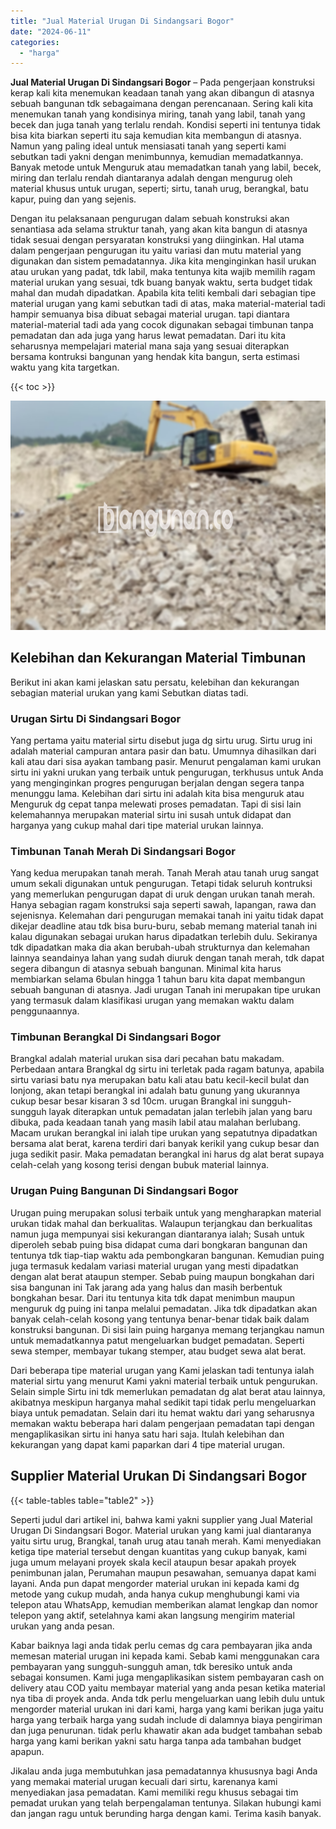 ```yaml
---
title: "Jual Material Urugan Di Sindangsari Bogor"
date: "2024-06-11"
categories: 
  - "harga"
---
```


**Jual Material Urugan Di Sindangsari Bogor** – Pada pengerjaan konstruksi kerap kali kita menemukan keadaan tanah yang akan dibangun di atasnya sebuah bangunan tdk sebagaimana dengan perencanaan. Sering kali kita menemukan tanah yang kondisinya miring, tanah yang labil, tanah yang becek dan juga tanah yang terlalu rendah. Kondisi seperti ini tentunya tidak bisa kita biarkan seperti itu saja kemudian kita membangun di atasnya. Namun yang paling ideal untuk mensiasati tanah yang seperti kami sebutkan tadi yakni dengan menimbunnya, kemudian memadatkannya. Banyak metode untuk Menguruk atau memadatkan tanah yang labil, becek, miring dan terlalu rendah diantaranya adalah dengan mengurug oleh material khusus untuk urugan, seperti; sirtu, tanah urug, berangkal, batu kapur, puing dan yang sejenis.

Dengan itu pelaksanaan pengurugan dalam sebuah konstruksi akan senantiasa ada selama struktur tanah, yang akan kita bangun di atasnya tidak sesuai dengan persyaratan konstruksi yang diinginkan. Hal utama dalam pengerjaan pengurugan itu yaitu variasi dan mutu material yang digunakan dan sistem pemadatannya. Jika kita menginginkan hasil urukan atau urukan yang padat, tdk labil, maka tentunya kita wajib memilih ragam material urukan yang sesuai, tdk buang banyak waktu, serta budget tidak mahal dan mudah dipadatkan. Apabila kita teliti kembali dari sebagian tipe material urugan yang kami sebutkan tadi di atas, maka material-material tadi hampir semuanya bisa dibuat sebagai material urugan. tapi diantara material-material tadi ada yang cocok digunakan sebagai timbunan tanpa pemadatan dan ada juga yang harus lewat pemadatan. Dari itu kita seharusnya mempelajari material mana saja yang sesuai diterapkan bersama kontruksi bangunan yang hendak kita bangun, serta estimasi waktu yang kita targetkan.

{{< toc >}}

![Jual Material Urugan Di Sindangsari Bogor](/images/jual-urugan-35.png)

## Kelebihan dan Kekurangan Material Timbunan

Berikut ini akan kami jelaskan satu persatu, kelebihan dan kekurangan sebagian material urukan yang kami Sebutkan diatas tadi.

### Urugan Sirtu Di Sindangsari Bogor

Yang pertama yaitu material sirtu disebut juga dg sirtu urug. Sirtu urug ini adalah material campuran antara pasir dan batu. Umumnya dihasilkan dari kali atau dari sisa ayakan tambang pasir. Menurut pengalaman kami urukan sirtu ini yakni urukan yang terbaik untuk pengurugan, terkhusus untuk Anda yang menginginkan progres pengurugan berjalan dengan segera tanpa menunggu lama. Kelebihan dari sirtu ini adalah kita bisa menguruk atau Menguruk dg cepat tanpa melewati proses pemadatan. Tapi di sisi lain kelemahannya merupakan material sirtu ini susah untuk didapat dan harganya yang cukup mahal dari tipe material urukan lainnya.

### Timbunan Tanah Merah Di Sindangsari Bogor

Yang kedua merupakan tanah merah. Tanah Merah atau tanah urug sangat umum sekali digunakan untuk pengurugan. Tetapi tidak seluruh kontruksi yang memerlukan pengurugan dapat di uruk dengan urukan tanah merah. Hanya sebagian ragam konstruksi saja seperti sawah, lapangan, rawa dan sejenisnya. Kelemahan dari pengurugan memakai tanah ini yaitu tidak dapat dikejar deadline atau tdk bisa buru-buru, sebab memang material tanah ini kalau digunakan sebagai urukan harus dipadatkan terlebih dulu. Sekiranya tdk dipadatkan maka dia akan berubah-ubah strukturnya dan kelemahan lainnya seandainya lahan yang sudah diuruk dengan tanah merah, tdk dapat segera dibangun di atasnya sebuah bangunan. Minimal kita harus membiarkan selama 6bulan hingga 1 tahun baru kita dapat membangun sebuah bangunan di atasnya. Jadi urugan Tanah ini merupakan tipe urukan yang termasuk dalam klasifikasi urugan yang memakan waktu dalam penggunaannya.

### Timbunan Berangkal Di Sindangsari Bogor

Brangkal adalah material urukan sisa dari pecahan batu makadam. Perbedaan antara Brangkal dg sirtu ini terletak pada ragam batunya, apabila sirtu variasi batu nya merupakan batu kali atau batu kecil-kecil bulat dan lonjong, akan tetapi berangkal ini adalah batu gunung yang ukurannya cukup besar besar kisaran 3 sd 10cm. urugan Brangkal ini sungguh-sungguh layak diterapkan untuk pemadatan jalan terlebih jalan yang baru dibuka, pada keadaan tanah yang masih labil atau malahan berlubang. Macam urukan berangkal ini ialah tipe urukan yang sepatutnya dipadatkan bersama alat berat, karena terdiri dari banyak kerikil yang cukup besar dan juga sedikit pasir. Maka pemadatan berangkal ini harus dg alat berat supaya celah-celah yang kosong terisi dengan bubuk material lainnya.

### Urugan Puing Bangunan Di Sindangsari Bogor

Urugan puing merupakan solusi terbaik untuk yang mengharapkan material urukan tidak mahal dan berkualitas. Walaupun terjangkau dan berkualitas namun juga mempunyai sisi kekurangan diantaranya ialah; Susah untuk diperoleh sebab puing bisa didapat cuma dari bongkaran bangunan dan tentunya tdk tiap-tiap waktu ada pembongkaran bangunan. Kemudian puing juga termasuk kedalam variasi material urugan yang mesti dipadatkan dengan alat berat ataupun stemper. Sebab puing maupun bongkahan dari sisa bangunan ini Tak jarang ada yang halus dan masih berbentuk bongkahan besar. Dari itu tentunya kita tdk dapat menimbun maupun menguruk dg puing ini tanpa melalui pemadatan. Jika tdk dipadatkan akan banyak celah-celah kosong yang tentunya benar-benar tidak baik dalam konstruksi bangunan. Di sisi lain puing harganya memang terjangkau namun untuk memadatkannya patut mengeluarkan budget pemadatan. Seperti sewa stemper, membayar tukang stemper, atau budget sewa alat berat.

Dari beberapa tipe material urugan yang Kami jelaskan tadi tentunya ialah material sirtu yang menurut Kami yakni material terbaik untuk pengurukan. Selain simple Sirtu ini tdk memerlukan pemadatan dg alat berat atau lainnya, akibatnya meskipun harganya mahal sedikit tapi tidak perlu mengeluarkan biaya untuk pemadatan. Selain dari itu hemat waktu dari yang seharusnya memakan waktu beberapa hari dalam pengerjaan pemadatan tapi dengan mengaplikasikan sirtu ini hanya satu hari saja. Itulah kelebihan dan kekurangan yang dapat kami paparkan dari 4 tipe material urugan.

## Supplier Material Urukan Di Sindangsari Bogor

{{< table-tables table="table2" >}}

Seperti judul dari artikel ini, bahwa kami yakni supplier yang Jual Material Urugan Di Sindangsari Bogor. Material urukan yang kami jual diantaranya yaitu sirtu urug, Brangkal, tanah urug atau tanah merah. Kami menyediakan ketiga tipe material tersebut dengan kuantitas yang cukup banyak, kami juga umum melayani proyek skala kecil ataupun besar apakah proyek penimbunan jalan, Perumahan maupun pesawahan, semuanya dapat kami layani. Anda pun dapat mengorder material urukan ini kepada kami dg metode yang cukup mudah, anda hanya cukup menghubungi kami via telepon atau WhatsApp, kemudian memberikan alamat lengkap dan nomor telepon yang aktif, setelahnya kami akan langsung mengirim material urukan yang anda pesan.

Kabar baiknya lagi anda tidak perlu cemas dg cara pembayaran jika anda memesan material urugan ini kepada kami. Sebab kami menggunakan cara pembayaran yang sungguh-sungguh aman, tdk beresiko untuk anda sebagai konsumen. Kami juga mengaplikasikan sistem pembayaran cash on delivery atau COD yaitu membayar material yang anda pesan ketika material nya tiba di proyek anda. Anda tdk perlu mengeluarkan uang lebih dulu untuk mengorder material urukan ini dari kami, harga yang kami berikan juga yaitu harga yang terbaik harga yang sudah include di dalamnya biaya pengiriman dan juga penurunan. tidak perlu khawatir akan ada budget tambahan sebab harga yang kami berikan yakni satu harga tanpa ada tambahan budget apapun.

Jikalau anda juga membutuhkan jasa pemadatannya khususnya bagi Anda yang memakai material urugan kecuali dari sirtu, karenanya kami menyediakan jasa pemadatan. Kami memiliki regu khusus sebagai tim pemadat urukan yang telah berpengalaman tentunya. Silakan hubungi kami dan jangan ragu untuk berunding harga dengan kami. Terima kasih banyak.
